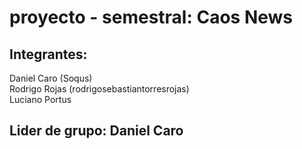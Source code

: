 # proyecto - semestral: Caos News

## Integrantes:

Daniel Caro (Soqus)   
Rodrigo Rojas (rodrigosebastiantorresrojas)   
Luciano Portus   

## Lider de grupo: Daniel Caro